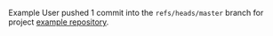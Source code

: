 Example User pushed 1 commit into the `refs/heads/master` branch for project [example repository](http://gitlab.example.com/root/example-repository).